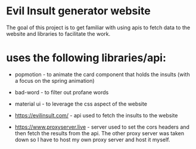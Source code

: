 # Evil Insult generator website
The goal of this project is to get familiar with using apis to fetch data to
the website and libraries to facilitate the work.

# uses the following libraries/api:

* popmotion - to animate the card component that holds the insults (with a focus on the spring animation)

* bad-word - to filter out profane words

* material ui - to leverage the css aspect of the website

* https://evilinsult.com/ - api used to fetch the insults to the website

* https://www.proxyserver.live - server used to set the cors headers and then fetch the results from the api. The other proxy server was taken down
so I have to host my own proxy server and host it myself.
